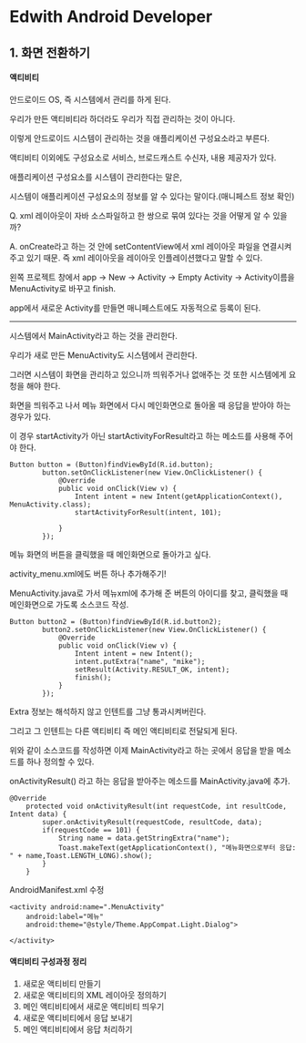 # Edwith Android Developer 

## 1. 화면 전환하기

#### 액티비티

안드로이드 OS, 즉 시스템에서 관리를 하게 된다.

우리가 만든 액티비티라 하더라도 우리가 직접 관리하는 것이 아니다.

이렇게 안드로이드 시스템이 관리하는 것을 애플리케이션 구성요소라고 부른다.

액티비티 이외에도 구성요소로 서비스, 브로드캐스트 수신자, 내용 제공자가 있다.

애플리케이션 구성요소를 시스템이 관리한다는 말은,

시스템이 애플리케이션 구성요소의 정보를 알 수 있다는 말이다.(매니페스트 정보 확인)

Q. xml 레이아웃이 자바 소스파일하고 한 쌍으로 묶여 있다는 것을 어떻게 알 수 있을까?

A. onCreate라고 하는 것 안에 setContentView에서 xml 레이아웃 파일을 연결시켜주고 있기 때문. 즉 xml 레이아웃을 레이아웃 인플레이션했다고 말할 수 있다.

왼쪽 프로젝트 창에서 app -> New -> Activity -> Empty Activity -> Activity이름을 MenuActivity로 바꾸고 finish.

app에서 새로운 Activity를 만들면 매니페스트에도 자동적으로 등록이 된다.

________________________________________________________________________________________________________

시스템에서 MainActivity라고 하는 것을 관리한다.

우리가 새로 만든 MenuActivity도 시스템에서 관리한다. 

그러면 시스템이 화면을 관리하고 있으니까 띄워주거나 없애주는 것 또한 시스템에게 요청을 해야 한다.

화면을 띄워주고 나서 메뉴 화면에서 다시 메인화면으로 돌아올 때 응답을 받아야 하는 경우가 있다.

이 경우 startActivity가 아닌 startActivityForResult라고 하는 메소드를 사용해 주어야 한다.

```
Button button = (Button)findViewById(R.id.button);
        button.setOnClickListener(new View.OnClickListener() {
            @Override
            public void onClick(View v) {
                Intent intent = new Intent(getApplicationContext(), MenuActivity.class);
                startActivityForResult(intent, 101);

            }
        });
```

메뉴 화면의 버튼을 클릭했을 때 메인화면으로 돌아가고 싶다.

activity_menu.xml에도 버튼 하나 추가해주기!

MenuActivity.java로 가서 메뉴xml에 추가해 준 버튼의 아이디를 찾고, 클릭했을 때 메인화면으로 가도록 소스코드 작성.

```
Button button2 = (Button)findViewById(R.id.button2);
        button2.setOnClickListener(new View.OnClickListener() {
            @Override
            public void onClick(View v) {
                Intent intent = new Intent();
                intent.putExtra("name", "mike");
                setResult(Activity.RESULT_OK, intent);
                finish();
            }
        });
```

Extra 정보는 해석하지 않고 인텐트를 그냥 통과시켜버린다.

그리고 그 인텐트는 다른 액티비티 즉 메인 액티비티로 전달되게 된다.

위와 같이 소스코드를 작성하면 이제 MainActivity라고 하는 곳에서 응답을 받을 메소드를 하나 정의할 수 있다.

onActivityResult() 라고 하는 응답을 받아주는 메소드를 MainActivity.java에 추가.

```
@Override
    protected void onActivityResult(int requestCode, int resultCode, Intent data) {
        super.onActivityResult(requestCode, resultCode, data);
        if(requestCode == 101) {
            String name = data.getStringExtra("name");
            Toast.makeText(getApplicationContext(), "메뉴화면으로부터 응답: " + name,Toast.LENGTH_LONG).show();
        }
    }
```

AndroidManifest.xml 수정

```
<activity android:name=".MenuActivity"
    android:label="메뉴"
    android:theme="@style/Theme.AppCompat.Light.Dialog">

</activity>
```

#### 액티비티 구성과정 정리

1. 새로운 액티비티 만들기
2. 새로운 액티비티의 XML 레이아웃 정의하기
3. 메인 액티비티에서 새로운 액티비티 띄우기
4. 새로운 액티비티에서 응답 보내기
5. 메인 액티비티에서 응답 처리하기